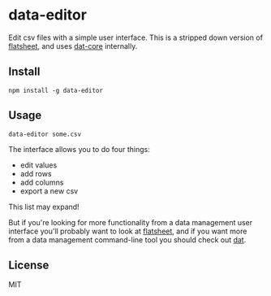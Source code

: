 # data-editor

Edit csv files with a simple user interface. This is a stripped down version of [flatsheet](http://github.com/flatsheet/flatsheet), and uses [dat-core](http://github.com/maxogden/dat-core) internally.

## Install

```
npm install -g data-editor
```

## Usage

```
data-editor some.csv
```

The interface allows you to do four things:

- edit values
- add rows
- add columns
- export a new csv

This list may expand!

But if you're looking for more functionality from a data management user interface you'll probably want to look at [flatsheet](http://github.com/flatsheet/flatsheet), and if you want more from a data management command-line tool you should check out [dat](http://github.com/maxogden/dat).

## License

MIT